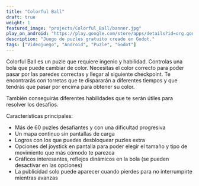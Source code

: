 ```yaml
---
title: "Colorful Ball"
draft: true
weight: 1
featured_image: "projects/Colorful_Ball/banner.jpg"
play_on_android: "https://play.google.com/store/apps/details?id=org.godotengine.colorfulball"
description: "Juego de puzles gratuito creado en Godot."
tags: ["Videojuego", "Android", "Puzle", "Godot"]
---
```


Colorful Ball es un puzle que requiere ingenio y habilidad. Controlas una bola que puede cambiar de color. Necesitas el color correcto para poder pasar por las paredes correctas y llegar al siguiente checkpoint. Te encontrarás con torretas que te dispararán a diferentes tiempos y que tendrás que pasar por encima para obtener su color.

También conseguirás diferentes habilidades que te serán útiles para resolver los desafíos.

Características principales:

* Más de 60 puzles desafiantes y con una dificultad progresiva
* Un mapa continuo sin pantallas de carga
* Logros con los que puedes desbloquear puzles extra
* Opciones del joystick en pantalla para poder elegir el tamaño y tipo de movimiento que más cómodo te parezca
* Gráficos interesantes, reflejos dinámicos en la bola (se pueden desactivar en las opciones)
* La publicidad solo puede aparecer cuando pierdes para no interrumpirte mientras avanzas
